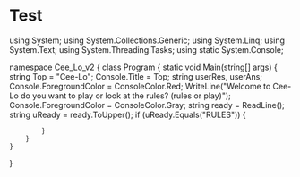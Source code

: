 # Test
using System;
using System.Collections.Generic;
using System.Linq;
using System.Text;
using System.Threading.Tasks;
using static System.Console;

namespace Cee_Lo_v2
{
    class Program
    {
        static void Main(string[] args)
        {
            string Top = "Cee-Lo";
            Console.Title = Top;
            string userRes, userAns;
            Console.ForegroundColor = ConsoleColor.Red;
            WriteLine("Welcome to Cee-Lo do you want to play or look at the rules? (rules or play)");
            Console.ForegroundColor = ConsoleColor.Gray;
            string ready = ReadLine();
            string uReady = ready.ToUpper();
            if (uReady.Equals("RULES"))
            {
            
            }
        }
    }
}
